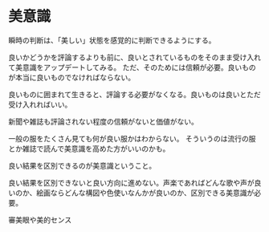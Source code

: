 # 美意識

瞬時の判断は、「美しい」状態を感覚的に判断できるようにする。

良いかどうかを評論するよりも前に、良いとされているものをそのまま受け入れて美意識をアップデートしてみる。
ただ、そのためには信頼が必要。良いものが本当に良いものでなければならない。

良いものに囲まれて生きると、評論する必要がなくなる。良いものは良いとただ受け入れればいい。

新聞や雑誌も評論されない程度の信頼がないと価値がない。

一般の服をたくさん見ても何が良い服かはわからない。
そういうのは流行の服とか雑誌で読んで美意識を高めた方がいいのかも。

良い結果を区別できるのが美意識ということ。

良い結果を区別できないと良い方向に進めない。声楽であればどんな歌や声が良いのか、絵画ならどんな構図や色使いなんかが良いのか、区別できる美意識が必要。

審美眼や美的センス
